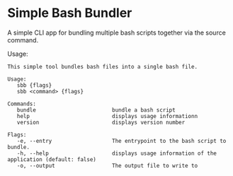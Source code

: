 # Simple Bash Bundler

A simple CLI app for bundling multiple bash scripts together via the source command.

Usage:

```
This simple tool bundles bash files into a single bash file.

Usage:
   sbb {flags}
   sbb <command> {flags}

Commands: 
   bundle                        bundle a bash script
   help                          displays usage informationn
   version                       displays version number

Flags: 
   -e, --entry                   The entrypoint to the bash script to bundle. 
   -h, --help                    displays usage information of the application (default: false)
   -o, --output                  The output file to write to 
   ```